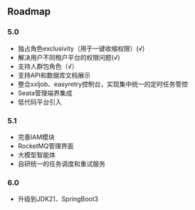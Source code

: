 ## Roadmap

### 5.0
- 独占角色exclusivity（用于一键收缩权限）(√)
- 解决用户不同租户平台的权限问题(√)
- 支持人群包角色（√）
- 支持API和数据库文档展示
- 整合xxljob、easyretry控制台，实现集中统一的定时任务管控
- Seata管理端界集成
- 低代码平台引入

### 5.1
- 完善IAM模块
- RocketMQ管理界面
- 大模型智能体
- 自研统一的任务调度和重试服务

### 6.0
- 升级到JDK21、SpringBoot3